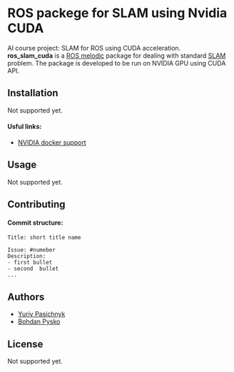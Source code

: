 <!-- Tamplate uset from https://www.makeareadme.com/ -->

# ROS packege for SLAM using Nvidia CUDA

AI course project: SLAM for ROS using CUDA acceleration. <br/>
**ros_slam_cuda** is a [ROS melodic](http://wiki.ros.org/melodic) package for dealing with standard [SLAM](https://en.wikipedia.org/wiki/Simultaneous_localization_and_mapping) problem. The package is developed to be run on NVIDIA GPU using CUDA API.

## Installation

Not supported yet.

#### Usful links:
- [NVIDIA docker support](https://www.celantur.com/blog/run-cuda-in-docker-on-linux/)

<!--
Use the package manager [pip](https://pip.pypa.io/en/stable/) to install foobar.
```bash
pip install foobar
```
-->

## Usage

Not supported yet.
<!--
```python
import foobar
foobar.pluralize('word') # returns 'words'
foobar.pluralize('goose') # returns 'geese'
foobar.singularize('phenomena') # returns 'phenomenon'
```
-->

## Contributing

<!--
Pull requests are welcome. For significant changes, please open an issue first to discuss what you would like to change.
Please make sure to update the tests as appropriate.
-->

#### Commit structure:

```{text}
Title: short title name

Issue: #numeber
Description:
- first bullet
- second  bullet
...
```

## Authors

- [Yuriy Pasichnyk](https://github.com/Fenix-125)
- [Bohdan Pysko](https://github.com/pyskonus)

## License

Not supported yet.
<!--
[MIT](https://choosealicense.com/licenses/mit/)
-->
